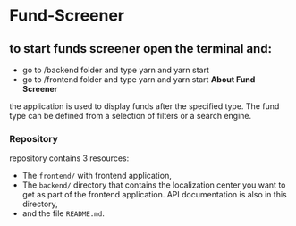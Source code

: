 # Fund-Screener

## to start funds screener open the terminal and:

- go to  /backend folder and type yarn and yarn start
- go to /frontend folder and type yarn and yarn start
**About Fund Screener**

the application is used to display funds after the specified type. The fund type can be defined from a selection of filters or a search engine.
### Repository

repository contains 3 resources:
- The `frontend/` with frontend application,
- The `backend/` directory that contains the localization center you want to get as part of the frontend application. API documentation is also in this directory,
- and the file `README.md`.

